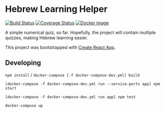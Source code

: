 # Hebrew Learning Helper

[![Build Status](https://travis-ci.org/garncarz/hebrew-helper.svg?branch=master)](https://travis-ci.org/garncarz/hebrew-helper)
[![Coverage Status](https://coveralls.io/repos/github/garncarz/hebrew-helper/badge.svg?branch=master)](https://coveralls.io/github/garncarz/hebrew-helper?branch=master)
[![Docker image](https://images.microbadger.com/badges/image/garncarz/hebrew-helper.svg)](https://microbadger.com/images/garncarz/hebrew-helper)

A simple numerical quiz, so far. Hopefully, the project will contain multiple quizzes, making Hebrew learning easier.

This project was bootstrapped with [Create React App](https://github.com/facebook/create-react-app).


## Developing

 `npm install` / `docker-compose [-f docker-compose-dev.yml] build`

`[docker-compose -f docker-compose-dev.yml run --service-ports app] npm start`

`[docker-compose -f docker-compose-dev.yml run app] npm test`

`docker-compose up`
